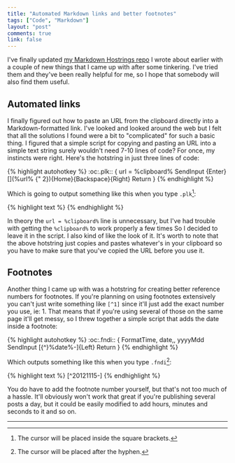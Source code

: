 ```yaml
---
title: "Automated Markdown links and better footnotes"
tags: ["Code", "Markdown"]
layout: "post"
comments: true
link: false
---
```


I've finally updated [my Markdown Hostrings
repo](https://github.com/gummesson/markdown-hotstrings) I wrote about earlier
with a couple of new things that I came up with after some tinkering. I've tried
them and they've been really helpful for me, so I hope that somebody will also
find them useful.

## Automated links

I finally figured out how to paste an URL from the clipboard directly into
a Markdown-formatted link. I've looked and looked around the web but I felt that
all the solutions I found were a bit to "complicated" for such a basic thing.
I figured that a simple script for copying and pasting an URL into a simple text
string surely wouldn't need 7-10 lines of code? For once, my instincts were
right. Here's the hotstring in just three lines of code:

{% highlight autohotkey %}
:oc:.plk::
{
  url = %clipboard%
  SendInput {Enter}[](%url% {" 2}){Home}{Backspace}{Right}
  Return
}
{% endhighlight %}

Which is going to output something like this when you type `.plk`[^20121115-1]:

{% highlight text %}
[](http://www.website.com/ "")
{% endhighlight %}

In theory the `url = %clipboard%` line is unnecessary, but I've had trouble with
getting the `%clipboard%` to work properly a few times So I decided to leave it
in the script. I also kind of like the look of it. It's worth to note that the
above hotstring just copies and pastes whatever's in your clipboard so you have
to make sure that you've copied the URL before you use it.

## Footnotes

Another thing I came up with was a hotstring for creating better reference
numbers for footnotes. If you're planning on using footnotes extensively you
can't just write something like `[^1]` since it'll just add the exact number you
use, ie: 1. That means that if you're using several of those on the same page
it'll get messy, so I threw together a simple script that adds the date inside
a footnote:

{% highlight autohotkey %}
:oc:.fndi::
{
  FormatTime, date,, yyyyMdd
  SendInput [{^}%date%-]{Left}
  Return
}
{% endhighlight %}

Which outputs something like this when you type `.fndi`[^20121115-2]:

{% highlight text %}
[^20121115-]
{% endhighlight %}

You do have to add the footnote number yourself, but that's not too much of
a hassle. It'll obviously won't work that great if you're publishing several
posts a day, but it could be easily modified to add hours, minutes and seconds
to it and so on.

* * *

[^20121115-1]: The cursor will be placed inside the square brackets.

[^20121115-2]: The cursor will be placed after the hyphen.
